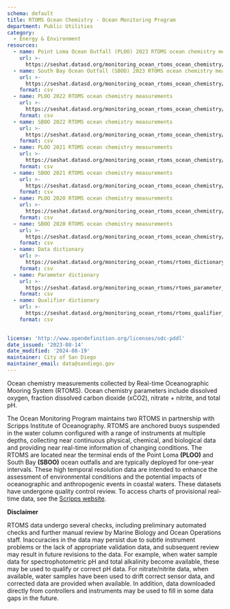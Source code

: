 ```yaml
---
schema: default
title: RTOMS Ocean Chemistry - Ocean Monitoring Program
department: Public Utilities
category:
  - Energy & Environment
resources:
  - name: Point Loma Ocean Outfall (PLOO) 2023 RTOMS ocean chemistry measurements
    url: >-
      https://seshat.datasd.org/monitoring_ocean_rtoms_ocean_chemistry/PLOO_ocean_chemistry_2023_datasd.csv
  - name: South Bay Ocean Outfall (SBOO) 2023 RTOMS ocean chemistry measurements
    url: >-
      https://seshat.datasd.org/monitoring_ocean_rtoms_ocean_chemistry/SBOO_ocean_chemistry_2023_datasd.csv
    format: csv
  - name: PLOO 2022 RTOMS ocean chemistry measurements
    url: >-
      https://seshat.datasd.org/monitoring_ocean_rtoms_ocean_chemistry/PLOO_ocean_chemistry_2022_datasd.csv
    format: csv
  - name: SBOO 2022 RTOMS ocean chemistry measurements
    url: >-
      https://seshat.datasd.org/monitoring_ocean_rtoms_ocean_chemistry/SBOO_ocean_chemistry_2022_datasd.csv
    format: csv
  - name: PLOO 2021 RTOMS ocean chemistry measurements
    url: >-
      https://seshat.datasd.org/monitoring_ocean_rtoms_ocean_chemistry/PLOO_ocean_chemistry_2021_datasd.csv
    format: csv
  - name: SBOO 2021 RTOMS ocean chemistry measurements
    url: >-
      https://seshat.datasd.org/monitoring_ocean_rtoms_ocean_chemistry/SBOO_ocean_chemistry_2021_datasd.csv
    format: csv
  - name: PLOO 2020 RTOMS ocean chemistry measurements
    url: >-
      https://seshat.datasd.org/monitoring_ocean_rtoms_ocean_chemistry/PLOO_ocean_chemistry_2020_datasd.csv
    format: csv
  - name: SBOO 2020 RTOMS ocean chemistry measurements
    url: >-
      https://seshat.datasd.org/monitoring_ocean_rtoms_ocean_chemistry/SBOO_ocean_chemistry_2020_datasd.csv
    format: csv
  - name: Data dictionary
    url: >-
      https://seshat.datasd.org/monitoring_ocean_rtoms/rtoms_dictionary_datasd.csv
    format: csv
  - name: Parameter dictionary
    url: >-
      https://seshat.datasd.org/monitoring_ocean_rtoms/rtoms_parameter_dictionary_datasd.csv
    format: csv
  - name: Qualifier dictionary
    url: >-
      https://seshat.datasd.org/monitoring_ocean_rtoms/rtoms_qualifier_dictionary_datasd.csv
    format: csv

  
license: 'http://www.opendefinition.org/licenses/odc-pddl'
date_issued: '2023-08-14'
date_modified: '2024-08-19'
maintainer: City of San Diego
maintainer_email: data@sandiego.gov
---
```

Ocean chemistry measurements collected by Real-time Oceanographic Mooring System (RTOMS). Ocean chemistry parameters include dissolved oxygen, fraction dissolved carbon dioxide (xCO2), nitrate + nitrite, and total pH.

<!--more-->

The Ocean Monitoring Program maintains two RTOMS in partnership with Scripps Institute of Oceanography. RTOMS are anchored buoys suspended in the water column configured with a range of instruments at multiple depths, collecting near continuous physical, chemical, and biological data and providing near real-time information of changing conditions. The RTOMS are located near the terminal ends of the Point Loma **(PLOO)** and South Bay **(SBOO)** ocean outfalls and are typically deployed for one-year intervals. These high temporal resolution data are intended to enhance the assessment of environmental conditions and the potential impacts of oceanographic and anthropogenic events in coastal waters. These datasets have undergone quality control review. To access charts of provisional real-time data, see the [Scripps website](https://mooring.ucsd.edu//).

**Disclaimer**

RTOMS data undergo several checks, including preliminary automated checks and further manual review by Marine Biology and Ocean Operations staff. Inaccuracies in the data may persist due to subtle instrument problems or the lack of appropriate validation data, and subsequent review may result in future revisions to the data. For example, when water sample data for spectrophotometric pH and total alkalinity become available, these may be used to qualify or correct pH data. For nitrate/nitrite data, when available, water samples have been used to drift correct sensor data, and corrected data are provided when available. In addition, data downloaded directly from controllers and instruments may be used to fill in some data gaps in the future.